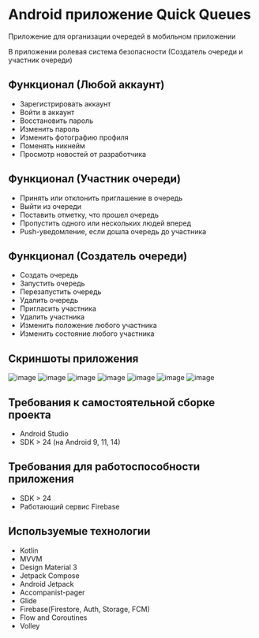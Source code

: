 # Android приложение Quick Queues
Приложение для организации очередей в мобильном приложении

В приложении ролевая система безопасности (Создатель очереди и участник очереди)

## Функционал (Любой аккаунт)
* Зарегистрировать аккаунт
* Войти в аккаунт
* Восстановить пароль
* Изменить пароль
* Изменить фотографию профиля
* Поменять никнейм
* Просмотр новостей от разработчика
## Функционал (Участник очереди)
* Принять или отклонить приглашение в очередь
* Выйти из очереди
* Поставить отметку, что прошел очередь
* Пропустить одного или нескольких людей вперед
* Push-уведомление, если дошла очередь до участника
## Функционал (Создатель очереди)
* Создать очередь
* Запустить очередь
* Перезапустить очередь
* Удалить очередь
* Пригласить участника
* Удалить участника
* Изменить положение любого участника
* Изменить состояние любого участника

## Скриншоты приложения
![image](https://github.com/igorv8836/Queue/assets/113043399/987dbde5-358b-4f46-93e9-51a1195e3c74)
![image](https://github.com/igorv8836/Queue/assets/113043399/594b3cfb-22ab-4c47-8068-b1cfc5c8d5d5)
![image](https://github.com/igorv8836/Queue/assets/113043399/daa3ff1f-3e2f-4a0a-a11f-0f67fd95a063)
![image](https://github.com/igorv8836/Queue/assets/113043399/9f361c7e-d792-4281-a2fc-60c72f28f3f4)
![image](https://github.com/igorv8836/Queue/assets/113043399/1ee7b86d-272b-4261-bb66-9c7cfa76e412)
![image](https://github.com/igorv8836/Queue/assets/113043399/161a4ddd-9140-474b-a530-67f11f7b252b)
![image](https://github.com/igorv8836/Queue/assets/113043399/c41ab06b-49a5-4a73-9030-2c9656a8ce2b)




## Требования к самостоятельной сборке проекта
* Android Studio
* SDK > 24 (на Android 9, 11, 14)

## Требования для работоспособности приложения
* SDK > 24
* Работающий сервис Firebase

## Используемые технологии
* Kotlin
* MVVM
* Design Material 3
* Jetpack Compose
* Android Jetpack
* Accompanist-pager
* Glide
* Firebase(Firestore, Auth, Storage, FCM)
* Flow and Coroutines
* Volley
